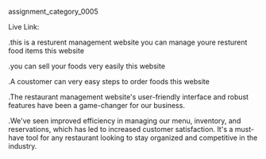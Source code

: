
 assignment_category_0005

Live Link:

.this is a resturent management website you can manage youre resturent food items this website

.you can sell your foods very easily this website

.A coustomer can very easy steps to order foods this website


.The restaurant management website's user-friendly interface and robust features have been a game-changer for our business.   


.We've seen improved efficiency in managing our menu, inventory, and reservations, which has led to increased customer satisfaction. It's a must-have tool for any restaurant looking to stay organized and competitive in the industry.